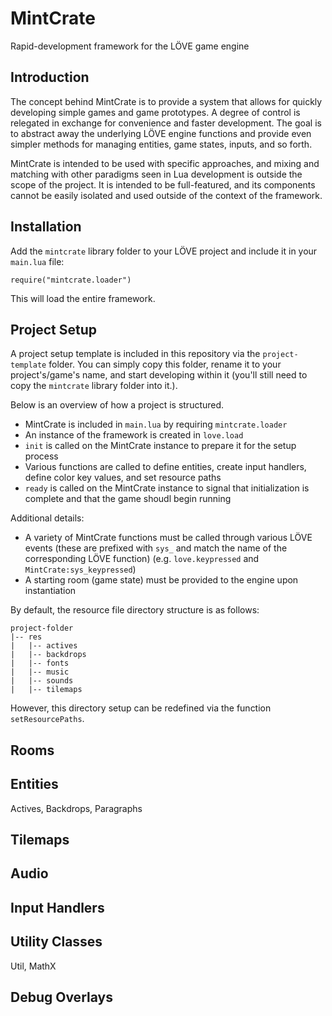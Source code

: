 # MintCrate
Rapid-development framework for the LÖVE game engine

## Introduction
The concept behind MintCrate is to provide a system that allows for quickly developing simple games and game prototypes. A degree of control is relegated in exchange for convenience and faster development. The goal is to abstract away the underlying LÖVE engine functions and provide even simpler methods for managing entities, game states, inputs, and so forth.

MintCrate is intended to be used with specific approaches, and mixing and matching with other paradigms seen in Lua development is outside the scope of the project. It is intended to be full-featured, and its components cannot be easily isolated and used outside of the context of the framework.

## Installation
Add the `mintcrate` library folder to your LÖVE project and include it in your `main.lua` file:

```
require("mintcrate.loader")
```

This will load the entire framework.

## Project Setup

A project setup template is included in this repository via the `project-template` folder. You can simply copy this folder, rename it to your project's/game's name, and start developing within it (you'll still need to copy the `mintcrate` library folder into it.).

Below is an overview of how a project is structured.

- MintCrate is included in `main.lua` by requiring `mintcrate.loader`
- An instance of the framework is created in `love.load`
- `init` is called on the MintCrate instance to prepare it for the setup process
- Various functions are called to define entities, create input handlers, define color key values, and set resource paths
- `ready` is called on the MintCrate instance to signal that initialization is complete and that the game shoudl begin running

Additional details:

- A variety of MintCrate functions must be called through various LÖVE events (these are prefixed with `sys_` and match the name of the corresponding LÖVE function) (e.g. `love.keypressed` and `MintCrate:sys_keypressed`)
- A starting room (game state) must be provided to the engine upon instantiation

By default, the resource file directory structure is as follows:

```
project-folder
|-- res
|   |-- actives
|   |-- backdrops
|   |-- fonts
|   |-- music
|   |-- sounds
|   |-- tilemaps
```

However, this directory setup can be redefined via the function `setResourcePaths`.

## Rooms

## Entities

Actives, Backdrops, Paragraphs

## Tilemaps

## Audio

## Input Handlers

## Utility Classes

Util, MathX

## Debug Overlays